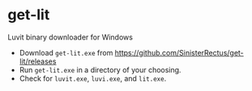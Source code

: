 # get-lit
Luvit binary downloader for Windows

- Download `get-lit.exe` from https://github.com/SinisterRectus/get-lit/releases
- Run `get-lit.exe` in a directory of your choosing.
- Check for `luvit.exe`, `luvi.exe`, and `lit.exe`.
